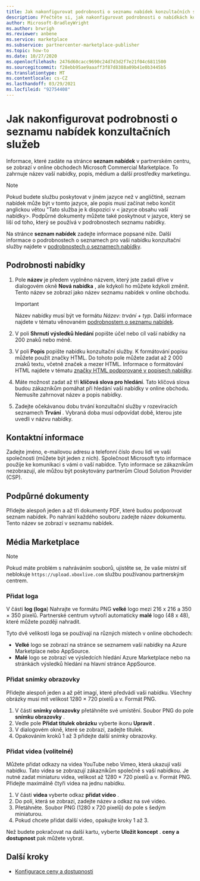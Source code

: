 ```yaml
---
title: Jak nakonfigurovat podrobnosti o seznamu nabídek konzultačních služeb v partnerském centru Microsoftu
description: Přečtěte si, jak nakonfigurovat podrobnosti o nabídkách konzultačních služeb na webu Microsoft Commercial Marketplace pomocí partnerského centra.
author: Microsoft-BradleyWright
ms.author: brwrigh
ms.reviewer: anbene
ms.service: marketplace
ms.subservice: partnercenter-marketplace-publisher
ms.topic: how-to
ms.date: 10/27/2020
ms.openlocfilehash: 2476d60cacc9690c24d7d3d2f7e21f04c6811500
ms.sourcegitcommit: f28ebb95ae9aaaff3f87d8388a09b41e0b3445b5
ms.translationtype: MT
ms.contentlocale: cs-CZ
ms.lasthandoff: 03/29/2021
ms.locfileid: "92754408"
---
```

# <a name="how-to-configure-your-consulting-service-offer-listing-details"></a>Jak nakonfigurovat podrobnosti o seznamu nabídek konzultačních služeb

Informace, které zadáte na stránce **seznam nabídek** v partnerském centru, se zobrazí v online obchodech Microsoft Commercial Marketplace. To zahrnuje název vaší nabídky, popis, médium a další prostředky marketingu.

> [!NOTE]
> Pokud budete službu poskytovat v jiném jazyce než v angličtině, seznam nabídek může být v tomto jazyce, ale popis musí začínat nebo končit anglickou větou "Tato služba je k dispozici v &lt; jazyce obsahu vaší nabídky>. Podpůrné dokumenty můžete také poskytnout v jazyce, který se liší od toho, který se používá v podrobnostech seznamu nabídky.

Na stránce **seznam nabídek** zadejte informace popsané níže. Další informace o podrobnostech o seznamech pro vaši nabídku konzultační služby najdete v [podrobnostech o seznamech nabídky](./plan-consulting-service-offer.md#offer-listing-details).

## <a name="offer-details"></a>Podrobnosti nabídky

1.  Pole **název** je předem vyplněno názvem, který jste zadali dříve v dialogovém okně **Nová nabídka** , ale kdykoli ho můžete kdykoli změnit. Tento název se zobrazí jako název seznamu nabídek v online obchodu.

    > [!IMPORTANT]
    > Název nabídky musí být ve formátu *Název: trvání + typ*. Další informace najdete v tématu věnovaném [podrobnostem o seznamu nabídek](./plan-consulting-service-offer.md#offer-listing-details).

2. V poli **Shrnutí výsledků hledání** popište účel nebo cíl vaší nabídky na 200 znaků nebo méně.
3. V poli **Popis** popište nabídku konzultační služby. K formátování popisu můžete použít značky HTML. Do tohoto pole můžete zadat až 2 000 znaků textu, včetně značek a mezer HTML. Informace o formátování HTML najdete v tématu [značky HTML podporované v popisech nabídky](./supported-html-tags.md).
4. Máte možnost zadat až tři **klíčová slova pro hledání**. Tato klíčová slova budou zákazníkům pomáhat při hledání vaší nabídky v online obchodu. Nemusíte zahrnovat název a popis nabídky.
5. Zadejte očekávanou dobu trvání konzultační služby v rozevíracích seznamech **Trvání** . Vybraná doba musí odpovídat době, kterou jste uvedli v názvu nabídky.

## <a name="contact-information"></a>Kontaktní informace

Zadejte jméno, e-mailovou adresu a telefonní číslo dvou lidí ve vaší společnosti (můžete být jeden z nich). Společnost Microsoft tyto informace použije ke komunikaci s vámi o vaší nabídce. Tyto informace se zákazníkům nezobrazují, ale můžou být poskytovány partnerům Cloud Solution Provider (CSP).

## <a name="supporting-documents"></a>Podpůrné dokumenty

Přidejte alespoň jeden a až tři dokumenty PDF, které budou podporovat seznam nabídek. Po nahrání každého souboru zadejte název dokumentu. Tento název se zobrazí v seznamu nabídek.

## <a name="marketplace-media"></a>Média Marketplace

> [!NOTE]
> Pokud máte problém s nahráváním souborů, ujistěte se, že vaše místní síť neblokuje `https://upload.xboxlive.com` službu používanou partnerským centrem.

### <a name="add-logos"></a>Přidat loga

V části **log (loga**) Nahrajte ve formátu PNG **velké** logo mezi 216 x 216 a 350 × 350 pixelů. Partnerské centrum vytvoří automaticky **malé** logo (48 x 48), které můžete později nahradit.

Tyto dvě velikosti loga se používají na různých místech v online obchodech:

* **Velké** logo se zobrazí na stránce se seznamem vaší nabídky na Azure Marketplace nebo AppSource.
* **Malé** logo se zobrazí ve výsledcích hledání Azure Marketplace nebo na stránkách výsledků hledání na hlavní stránce AppSource.

### <a name="add-screenshots"></a>Přidat snímky obrazovky

Přidejte alespoň jeden a až pět imagí, které předvádí vaši nabídku. Všechny obrázky musí mít velikost 1280 × 720 pixelů a v. Formát PNG.

1. V části **snímky obrazovky** přetáhněte své umístění. Soubor PNG do pole **snímku obrazovky** .
2.  Vedle pole **Přidat titulek obrázku** vyberte ikonu **Upravit** .
3.  V dialogovém okně, které se zobrazí, zadejte titulek.
4.  Opakováním kroků 1 až 3 přidejte další snímky obrazovky.

### <a name="add-videos-optional"></a>Přidat videa (volitelné)

Můžete přidat odkazy na videa YouTube nebo Vimeo, která ukazují vaši nabídku. Tato videa se zobrazují zákazníkům společně s vaší nabídkou. Je nutné zadat miniaturu videa, velikost až 1280 × 720 pixelů a v. Formát PNG. Přidejte maximálně čtyři videa na jednu nabídku.

1.  V části **videa** vyberte odkaz **přidat video** .
2.  Do polí, která se zobrazí, zadejte název a odkaz na své video.
3.  Přetáhněte. Soubor PNG (1280 x 720 pixelů) do pole s šedým miniaturou.
4.  Pokud chcete přidat další video, opakujte kroky 1 až 3.

Než budete pokračovat na další kartu, vyberte **Uložit koncept** . **ceny a dostupnost** pak můžete vybrat.

## <a name="next-steps"></a>Další kroky

* [Konfigurace ceny a dostupnosti](create-consulting-service-pricing-availability.md)
